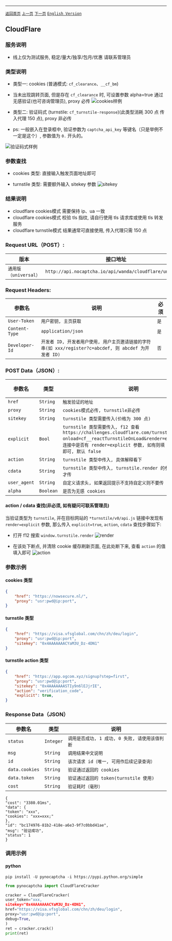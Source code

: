 ------

[`返回首页`](../README.md)    [`上一页`](tls.md)      [`下一页`](aws.md)    [`English Version`](../en-US/cloudflare.md)

## CloudFlare

### 服务说明

* 线上仅为测试服务, 稳定/量大/独享/包月/优惠 请联系管理员

### 类型说明

* 类型一: cookies (普通模式: `cf_clearance`、`__cf_bm`)
* 当未出现跳转页面, 但是存在 `cf_clearance` 时, 可设置参数 alpha=true 通过无感验证(也可咨询管理员), proxy 必传
![cookies样例](/images/cloudflare/cookies.png)

* 类型二: 验证码式 (turnstile: `cf_turnstile-response`)(此类型消耗 300 点 传入代理 150 点), proxy 非必传
* ps: 一般嵌入在登录框中, 验证参数为 `captcha_api_key` 等键名（只是举例不一定是这个）, 参数值为 `0.` 开头的。

![验证码式样例](/images/cloudflare/captcha.png)

### 参数查找

* cookies 类型: 直接输入触发页面地址即可

* turnstile 类型: 需要额外输入 sitekey 参数
![sitekey](/images/cloudflare/sitekey.png)

### 结果说明

* cloudflare cookies模式 需要保持 ip、ua 一致
* cloudflare cookies模式 校验 tls 指纹, 请自行使用 tls 请求库或使用 tls 转发服务
* cloudflare turnstile模式 结果通常可直接使用, 传入代理只需 150 点

### Request URL（POST）:

| 版本                | 接口地址                                                     |
|-------------------|----------------------------------------------------------|
| `通用版（universal）`  | `http://api.nocaptcha.io/api/wanda/cloudflare/universal`  |

### Request Headers:

| 参数名            | 说明                                                                         | 必须  |
|----------------|----------------------------------------------------------------------------|-----|
| `User-Token`   | `用户密钥, 主页获取`                                                               | `是` |
| `Content-Type` | `application/json`                                                         | `是` |
| `Developer-Id` | `开发者 ID, 开发者用户使用, 用户主页邀请链接的字符串(如 xxx/register?c=abcdef, 则 abcdef 为开发者 ID)` | `否` |

### POST Data（JSON）:

| 参数名        | 类型        | 说明                                                                             | 必须  |
|------------|-----------|--------------------------------------------------------------------------------|-----|
| `href`  | `String`  | `触发验证的地址`                                           | `是` |
| `proxy`    | `String`  | `cookies模式必传, turnstile非必传` | `是` |
| `sitekey`       | `String`  | `turnstile 类型需要传入(价格为 300 点)`                                         | `否` |
| `explicit`       | `Bool`  | `turnstile 类型需要传入, f12 查看 https://challenges.cloudflare.com/turnstile/v0/api.js?onload=cf__reactTurnstileOnLoad&render=explicit 的 js 连接中是否有 render=explicit 参数, 如有则填 true, 没有不填即可, 默认 false`                                         | `否` |
| `action`       | `String`   | `turnstile 类型中传入, 具体解释看下`                                         | `否` |
| `cdata`       | `String`  | `turnstile 类型中传入, turnstile.render 的参数中有 cdata 才传`                                         | `否` |
| `user_agent` | `String` | `自定义请求头, 如果返回提示不支持自定义则不要传`                            | `否` |
| `alpha` | `Boolean` | `是否为无感 cookies`                            | `否` |

#### action / cdata 查找(非必须, 如有疑问可联系管理员)

当验证类型为 `turnstile`, 并在目标网站的 `*turnstile/v0/api.js` 链接中发现有 `render=explicit` 参数, 那么传入 `explicit=true`, `action`, `cdata` 查找步骤如下:

* 打开 f12 搜索 `window.turnstile.render`
![render](/images/cloudflare/render.png)

* 在该处下断点, 并清除 cookie 缓存刷新页面, 在此处断下来, 查看 `action` 的值填入即可
![action](/images/cloudflare/action.png)

### 参数示例

#### cookies 类型

```json
{
    "href": "https://nowsecure.nl/",
    "proxy": "usr:pwd@ip:port",
}

```

#### turnstile 类型
```json
{
    "href": "https://visa.vfsglobal.com/chn/zh/deu/login",
    "proxy": "usr:pwd@ip:port",
    "sitekey": "0x4AAAAAAACYaM3U_Dz-4DN1"
}
```

#### turnstile action 类型
```json
{
    "href": "https://app.ogcom.xyz/signup?step=first",
    "proxy": "usr:pwd@ip:port",
    "sitekey": "0x4AAAAAAASTIy9n6lEJjrIE",
    "action": "verification_code",
    "explicit": true,
}
```


### Response Data（JSON）

| 参数名          | 类型        | 说明                            |
|--------------|-----------|-------------------------------|
| `status`     | `Integer` | `调用是否成功, 1 成功, 0 失败, 请使用该值判断` |
| `msg`        | `String`  | `调用结果中文说明`                    |
| `id`         | `String`  | `该次请求 id（唯一, 可用作后续记录查询）`      |
| `data.cookies` | `String`  | `验证通过返回的 cookies`          |
| `data.token` | `String`  | `验证通过返回的 token(turnstile 使用)`               |
| `cost`       | `String`  | `验证耗时（毫秒）`                    |


```
{
"cost": "3380.01ms",
"data": {
"token": "xxx",
"cookies": "xxx=xxx;"
},
"id": "bc174976-81b2-418e-a6e3-9f7c0bbd41ae",
"msg": "验证成功",
"status": 1
}
```

### 调用示例

#### python

```shell
pip install -U pynocaptcha -i https://pypi.python.org/simple
```

```python
from pynocaptcha import CloudFlareCracker

cracker = CloudFlareCracker(
user_token="xxx,
sitekey="0x4AAAAAAACYaM3U_Dz-4DN1",
href="https://visa.vfsglobal.com/chn/zh/deu/login",
proxy="usr:pwd@ip:port",
debug=True,
)
ret = cracker.crack()
print(ret)
```